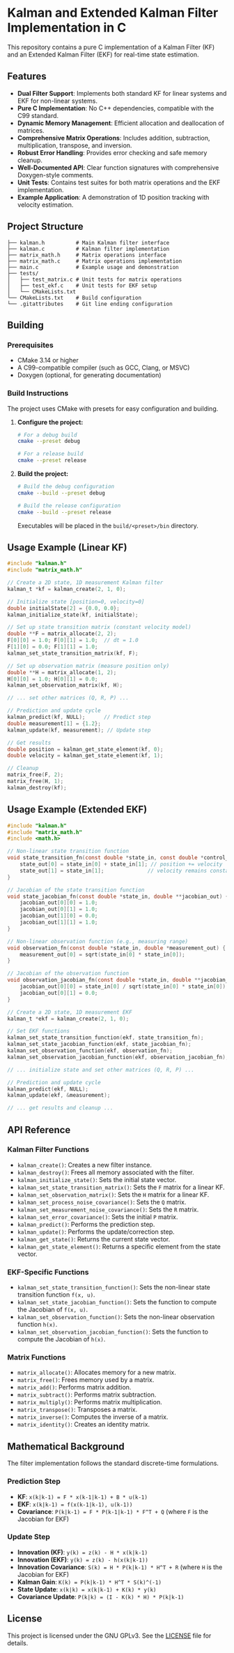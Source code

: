 # Kalman and Extended Kalman Filter Implementation in C

This repository contains a pure C implementation of a Kalman Filter (KF) and an Extended Kalman Filter (EKF) for real-time state estimation.

## Features

- **Dual Filter Support**: Implements both standard KF for linear systems and EKF for non-linear systems.
- **Pure C Implementation**: No C++ dependencies, compatible with the C99 standard.
- **Dynamic Memory Management**: Efficient allocation and deallocation of matrices.
- **Comprehensive Matrix Operations**: Includes addition, subtraction, multiplication, transpose, and inversion.
- **Robust Error Handling**: Provides error checking and safe memory cleanup.
- **Well-Documented API**: Clear function signatures with comprehensive Doxygen-style comments.
- **Unit Tests**: Contains test suites for both matrix operations and the EKF implementation.
- **Example Application**: A demonstration of 1D position tracking with velocity estimation.

## Project Structure

```
├── kalman.h          # Main Kalman filter interface
├── kalman.c          # Kalman filter implementation
├── matrix_math.h     # Matrix operations interface
├── matrix_math.c     # Matrix operations implementation
├── main.c            # Example usage and demonstration
├── tests/
│   ├── test_matrix.c # Unit tests for matrix operations
│   ├── test_ekf.c    # Unit tests for EKF setup
│   └── CMakeLists.txt
└── CMakeLists.txt    # Build configuration
└── .gitattributes    # Git line ending configuration
```

## Building

### Prerequisites

- CMake 3.14 or higher
- A C99-compatible compiler (such as GCC, Clang, or MSVC)
- Doxygen (optional, for generating documentation)

### Build Instructions

The project uses CMake with presets for easy configuration and building.

1.  **Configure the project:**

    ```bash
    # For a debug build
    cmake --preset debug

    # For a release build
    cmake --preset release
    ```

2.  **Build the project:**

    ```bash
    # Build the debug configuration
    cmake --build --preset debug

    # Build the release configuration
    cmake --build --preset release
    ```

    Executables will be placed in the `build/<preset>/bin` directory.

## Usage Example (Linear KF)

```c
#include "kalman.h"
#include "matrix_math.h"

// Create a 2D state, 1D measurement Kalman filter
kalman_t *kf = kalman_create(2, 1, 0);

// Initialize state [position=0, velocity=0]
double initialState[2] = {0.0, 0.0};
kalman_initialize_state(kf, initialState);

// Set up state transition matrix (constant velocity model)
double **F = matrix_allocate(2, 2);
F[0][0] = 1.0; F[0][1] = 1.0;  // dt = 1.0
F[1][0] = 0.0; F[1][1] = 1.0;
kalman_set_state_transition_matrix(kf, F);

// Set up observation matrix (measure position only)
double **H = matrix_allocate(1, 2);
H[0][0] = 1.0; H[0][1] = 0.0;
kalman_set_observation_matrix(kf, H);

// ... set other matrices (Q, R, P) ...

// Prediction and update cycle
kalman_predict(kf, NULL);      // Predict step
double measurement[1] = {1.2};
kalman_update(kf, measurement); // Update step

// Get results
double position = kalman_get_state_element(kf, 0);
double velocity = kalman_get_state_element(kf, 1);

// Cleanup
matrix_free(F, 2);
matrix_free(H, 1);
kalman_destroy(kf);
```

## Usage Example (Extended EKF)

```c
#include "kalman.h"
#include "matrix_math.h"
#include <math.h>

// Non-linear state transition function
void state_transition_fn(const double *state_in, const double *control_in, double *state_out) {
    state_out[0] = state_in[0] + state_in[1]; // position += velocity
    state_out[1] = state_in[1];              // velocity remains constant
}

// Jacobian of the state transition function
void state_jacobian_fn(const double *state_in, double **jacobian_out) {
    jacobian_out[0][0] = 1.0;
    jacobian_out[0][1] = 1.0;
    jacobian_out[1][0] = 0.0;
    jacobian_out[1][1] = 1.0;
}

// Non-linear observation function (e.g., measuring range)
void observation_fn(const double *state_in, double *measurement_out) {
    measurement_out[0] = sqrt(state_in[0] * state_in[0]);
}

// Jacobian of the observation function
void observation_jacobian_fn(const double *state_in, double **jacobian_out) {
    jacobian_out[0][0] = state_in[0] / sqrt(state_in[0] * state_in[0]);
    jacobian_out[0][1] = 0.0;
}

// Create a 2D state, 1D measurement EKF
kalman_t *ekf = kalman_create(2, 1, 0);

// Set EKF functions
kalman_set_state_transition_function(ekf, state_transition_fn);
kalman_set_state_jacobian_function(ekf, state_jacobian_fn);
kalman_set_observation_function(ekf, observation_fn);
kalman_set_observation_jacobian_function(ekf, observation_jacobian_fn);

// ... initialize state and set other matrices (Q, R, P) ...

// Prediction and update cycle
kalman_predict(ekf, NULL);
kalman_update(ekf, &measurement);

// ... get results and cleanup ...
```

## API Reference

### Kalman Filter Functions

- `kalman_create()`: Creates a new filter instance.
- `kalman_destroy()`: Frees all memory associated with the filter.
- `kalman_initialize_state()`: Sets the initial state vector.
- `kalman_set_state_transition_matrix()`: Sets the `F` matrix for a linear KF.
- `kalman_set_observation_matrix()`: Sets the `H` matrix for a linear KF.
- `kalman_set_process_noise_covariance()`: Sets the `Q` matrix.
- `kalman_set_measurement_noise_covariance()`: Sets the `R` matrix.
- `kalman_set_error_covariance()`: Sets the initial `P` matrix.
- `kalman_predict()`: Performs the prediction step.
- `kalman_update()`: Performs the update/correction step.
- `kalman_get_state()`: Returns the current state vector.
- `kalman_get_state_element()`: Returns a specific element from the state vector.

### EKF-Specific Functions

- `kalman_set_state_transition_function()`: Sets the non-linear state transition function `f(x, u)`.
- `kalman_set_state_jacobian_function()`: Sets the function to compute the Jacobian of `f(x, u)`.
- `kalman_set_observation_function()`: Sets the non-linear observation function `h(x)`.
- `kalman_set_observation_jacobian_function()`: Sets the function to compute the Jacobian of `h(x)`.

### Matrix Functions

- `matrix_allocate()`: Allocates memory for a new matrix.
- `matrix_free()`: Frees memory used by a matrix.
- `matrix_add()`: Performs matrix addition.
- `matrix_subtract()`: Performs matrix subtraction.
- `matrix_multiply()`: Performs matrix multiplication.
- `matrix_transpose()`: Transposes a matrix.
- `matrix_inverse()`: Computes the inverse of a matrix.
- `matrix_identity()`: Creates an identity matrix.

## Mathematical Background

The filter implementation follows the standard discrete-time formulations.

### Prediction Step

- **KF**: `x(k|k-1) = F * x(k-1|k-1) + B * u(k-1)`
- **EKF**: `x(k|k-1) = f(x(k-1|k-1), u(k-1))`
- **Covariance**: `P(k|k-1) = F * P(k-1|k-1) * F^T + Q` (where `F` is the Jacobian for EKF)

### Update Step

- **Innovation (KF)**: `y(k) = z(k) - H * x(k|k-1)`
- **Innovation (EKF)**: `y(k) = z(k) - h(x(k|k-1))`
- **Innovation Covariance**: `S(k) = H * P(k|k-1) * H^T + R` (where `H` is the Jacobian for EKF)
- **Kalman Gain**: `K(k) = P(k|k-1) * H^T * S(k)^(-1)`
- **State Update**: `x(k|k) = x(k|k-1) + K(k) * y(k)`
- **Covariance Update**: `P(k|k) = (I - K(k) * H) * P(k|k-1)`

## License

This project is licensed under the GNU GPLv3. See the [LICENSE](LICENSE) file for details.